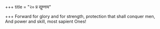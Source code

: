 +++
title = "२० प्र द्युम्नाय"

+++
Forward for glory and for strength, protection that shall conquer men,  
     And power and skill, most sapient Ones!